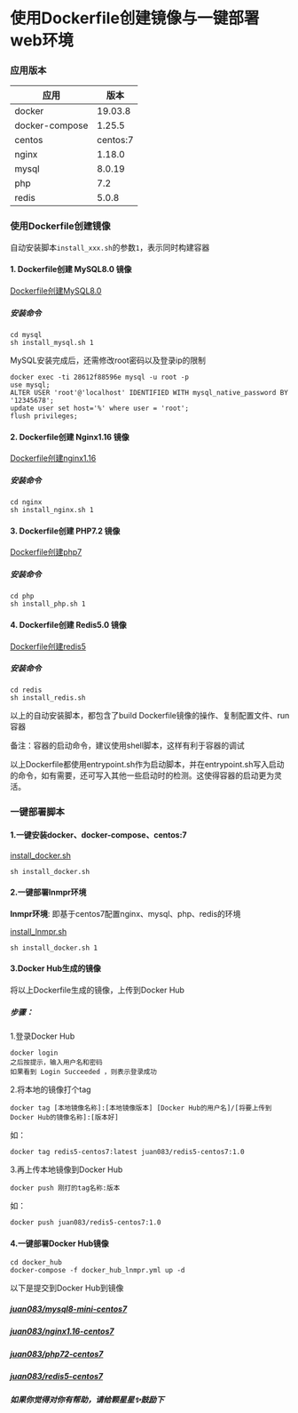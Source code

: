 使用Dockerfile创建镜像与一键部署web环境
====

### 应用版本
应用 | 版本  
-|-
docker | 19.03.8
docker-compose | 1.25.5
centos | centos:7
nginx | 1.18.0
mysql | 8.0.19
php | 7.2
redis | 5.0.8

### 使用Dockerfile创建镜像

自动安装脚本`install_xxx.sh`的参数`1`，表示同时构建容器

#### 1. Dockerfile创建 MySQL8.0 镜像
[Dockerfile创建MySQL8.0](./Dockerfile创建MySQL8.0.md)
##### 安装命令
```
cd mysql
sh install_mysql.sh 1
```

MySQL安装完成后，还需修改root密码以及登录ip的限制
```
docker exec -ti 28612f88596e mysql -u root -p
use mysql;
ALTER USER 'root'@'localhost' IDENTIFIED WITH mysql_native_password BY '12345678';
update user set host='%' where user = 'root';
flush privileges;
```


#### 2. Dockerfile创建 Nginx1.16 镜像
[Dockerfile创建nginx1.16](./Dockerfile创建nginx1.16.md)
##### 安装命令
```
cd nginx
sh install_nginx.sh 1
```

#### 3. Dockerfile创建 PHP7.2 镜像
[Dockerfile创建php7](./Dockerfile创建php7.md)
##### 安装命令
```
cd php
sh install_php.sh 1
```

#### 4. Dockerfile创建 Redis5.0 镜像
[Dockerfile创建redis5](./Dockerfile创建redis5.md)
##### 安装命令
```
cd redis
sh install_redis.sh
```

以上的自动安装脚本，都包含了build Dockerfile镜像的操作、复制配置文件、run 容器

备注：容器的启动命令，建议使用shell脚本，这样有利于容器的调试

以上Dockerfile都使用entrypoint.sh作为启动脚本，并在entrypoint.sh写入启动的命令，如有需要，还可写入其他一些启动时的检测。这使得容器的启动更为灵活。

### 一键部署脚本

#### 1.一键安装docker、docker-compose、centos:7
[install_docker.sh](./install_docker.sh)
```
sh install_docker.sh
```

#### 2.一键部署lnmpr环境
**lnmpr环境**: 即基于centos7配置nginx、mysql、php、redis的环境

[install_lnmpr.sh](./install_lnmpr.sh)
```
sh install_docker.sh 1
```

#### 3.Docker Hub生成的镜像
将以上Dockerfile生成的镜像，上传到Docker Hub

##### 步骤：
1.登录Docker Hub
```
docker login
之后按提示，输入用户名和密码
如果看到 Login Succeeded ，则表示登录成功
```

2.将本地的镜像打个tag
```
docker tag [本地镜像名称]:[本地镜像版本] [Docker Hub的用户名]/[将要上传到Docker Hub的镜像名称]:[版本好]
```
如：
```
docker tag redis5-centos7:latest juan083/redis5-centos7:1.0
```

3.再上传本地镜像到Docker Hub
```
docker push 刚打的tag名称:版本
```
如：
```
docker push juan083/redis5-centos7:1.0
```

#### 4.一键部署Docker Hub镜像
```
cd docker_hub
docker-compose -f docker_hub_lnmpr.yml up -d
```

以下是提交到Docker Hub到镜像
##### [juan083/mysql8-mini-centos7](https://hub.docker.com/repository/docker/juan083/mysql8-mini-centos7)
##### [juan083/nginx1.16-centos7](https://hub.docker.com/repository/docker/juan083/nginx1.16-centos7)
##### [juan083/php72-centos7](https://hub.docker.com/repository/docker/juan083/php72-centos7)
##### [juan083/redis5-centos7](https://hub.docker.com/repository/docker/juan083/redis5-centos7)

##### 如果你觉得对你有帮助，请给颗星星✨鼓励下
